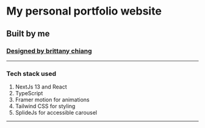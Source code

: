 # My personal portfolio website

## Built by me

### [Designed by brittany chiang](https://github.com/bchiang7/v4)

---

### Tech stack used

1. NextJs 13 and React
1. TypeScript
1. Framer motion for animations
1. Tailwind CSS for styling
1. SplideJs for accessible carousel

---
